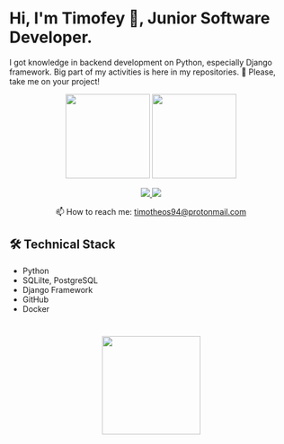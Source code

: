 # Hi, I'm Timofey 👋, Junior Software Developer. 
I got knowledge in backend development on Python, especially Django framework.
Big part of my activities is here in my repositories. 🙏 Please, take me on your project! 

<p align='center'>
   <a href="https://github-readme-stats.vercel.app/api?username=gorrrrrr&show_icons=true&count_private=true"><img
           height=150
           src="https://github-readme-stats.vercel.app/api?username=gorrrrrr&show_icons=true&count_private=true"/></a>
   <a href="https://github.com/romankh3/github-readme-stats"><img height=150
                                                                  src="https://github-readme-stats.vercel.app/api/top-langs/?username=gorrrrrr&layout=compact"/></a>
</p>

<p align='center'>
   <a href="https://www.linkedin.com/in/gorrrrrr/">
       <img src="https://img.shields.io/badge/linkedin-%230077B5.svg?&style=for-the-badge&logo=linkedin&logoColor=white"/>
   </a>
   <a href="https://www.upwork.com/freelancers/~01fc72f86776435b1f">
       <img src="https://img.shields.io/badge/UpWork-6FDA44?style=for-the-badge&logo=Upwork&logoColor=white"/>
   </a>
<p align='center'>
   📫 How to reach me: <a href='mailto:timotheos94@protonmail.com'>timotheos94@protonmail.com</a>
</p>

## 🛠 Technical Stack
*   Python
*   SQLilte, PostgreSQL
*   Django Framework
*   GitHub
*   Docker

<div align="center" style="margin: 40px 0">
   <a href="https://github.com/gorrrrrr/github-profile-views-counter">
       <img width="175px" src="https://komarev.com/ghpvc/?username=gorrrrrr&color=DE002D">
   </a>
</div>
